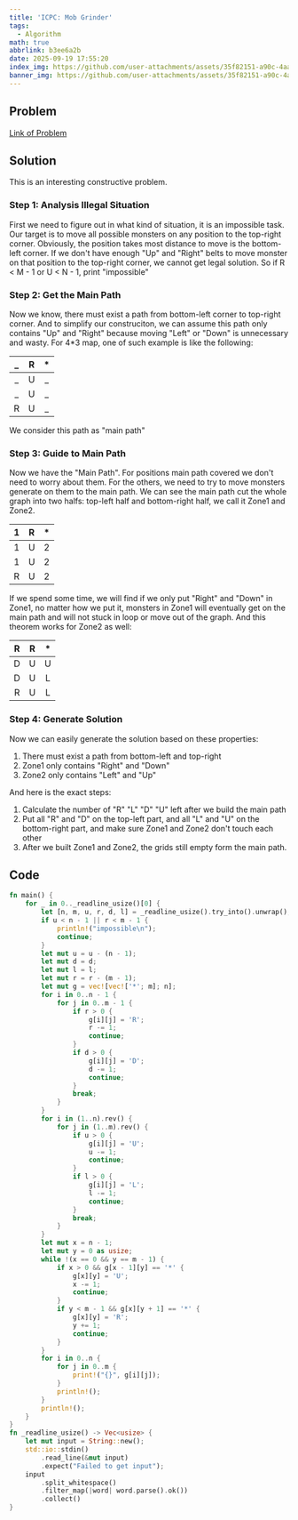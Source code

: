 ```yaml
---
title: 'ICPC: Mob Grinder'
tags:
  - Algorithm
math: true
abbrlink: b3ee6a2b
date: 2025-09-19 17:55:20
index_img: https://github.com/user-attachments/assets/35f82151-a90c-4aa0-bbdf-804383675d38
banner_img: https://github.com/user-attachments/assets/35f82151-a90c-4aa0-bbdf-804383675d38
---
```

## Problem

[Link of Problem](https://open.kattis.com/problems/mobgrinder)

## Solution

This is an interesting constructive problem.

### Step 1: Analysis Illegal Situation

First we need to figure out in what kind of situation, it is an impossible task. Our target is to move all possible monsters on any position to the top-right corner. Obviously, the position takes most distance to move is the bottom-left corner. If we don't have enough "Up" and "Right" belts to move monster on that position to the top-right corner, we cannot get legal solution. So if R < M - 1 or U < N - 1, print "impossible"

### Step 2: Get the Main Path

Now we know, there must exist a path from bottom-left corner to top-right corner. And to simplify our construciton, we can assume this path only contains "Up" and "Right" because moving "Left" or "Down" is unnecessary and wasty. For 4*3 map, one of such example is like the following:

|_|R|*|
| :----------: | :--------:| :----------: |
|_|U|_|
|_|U|_|
|R|U|_|

We consider this path as "main path"

### Step 3: Guide to Main Path

Now we have the "Main Path". For positions main path covered we don't need to worry about them. For the others, we need to try to move monsters generate on them to the main path. We can see the main path cut the whole graph into two halfs: top-left half and bottom-right half, we call it Zone1 and Zone2. 

|1|R|*|
| :----------: | :--------:| :----------: |
|1|U|2|
|1|U|2|
|R|U|2|

If we spend some time, we will find if we only put "Right" and "Down" in Zone1, no matter how we put it, monsters in Zone1 will eventually get on the main path and will not stuck in loop or move out of the graph. And this theorem works for Zone2 as well:

|R|R|*|
| :----------: | :--------:| :----------: |
|D|U|U|
|D|U|L|
|R|U|L|

### Step 4: Generate Solution

Now we can easily generate the solution based on these properties:

1. There must exist a path from bottom-left and top-right
2. Zone1 only contains "Right" and "Down"
3. Zone2 only contains "Left" and "Up"

And here is the exact steps:

1. Calculate the number of "R" "L" "D" "U" left after we build the main path
2. Put all "R" and "D" on the top-left part, and all "L" and "U" on the bottom-right part, and make sure Zone1 and Zone2 don't touch each other
3. After we built Zone1 and Zone2, the grids still empty form the main path.

## Code

```Rust
fn main() {
    for _ in 0.._readline_usize()[0] {
        let [n, m, u, r, d, l] = _readline_usize().try_into().unwrap();
        if u < n - 1 || r < m - 1 {
            println!("impossible\n");
            continue;
        }
        let mut u = u - (n - 1);
        let mut d = d;
        let mut l = l;
        let mut r = r - (m - 1);
        let mut g = vec![vec!['*'; m]; n];
        for i in 0..n - 1 {
            for j in 0..m - 1 {
                if r > 0 {
                    g[i][j] = 'R';
                    r -= 1;
                    continue;
                }
                if d > 0 {
                    g[i][j] = 'D';
                    d -= 1;
                    continue;
                }
                break;
            }
        }
        for i in (1..n).rev() {
            for j in (1..m).rev() {
                if u > 0 {
                    g[i][j] = 'U';
                    u -= 1;
                    continue;
                }
                if l > 0 {
                    g[i][j] = 'L';
                    l -= 1;
                    continue;
                }
                break;
            }
        }
        let mut x = n - 1;
        let mut y = 0 as usize;
        while !(x == 0 && y == m - 1) {
            if x > 0 && g[x - 1][y] == '*' {
                g[x][y] = 'U';
                x -= 1;
                continue;
            }
            if y < m - 1 && g[x][y + 1] == '*' {
                g[x][y] = 'R';
                y += 1;
                continue;
            }
        }
        for i in 0..n {
            for j in 0..m {
                print!("{}", g[i][j]);
            }
            println!();
        }
        println!();
    }
}
fn _readline_usize() -> Vec<usize> {
    let mut input = String::new();
    std::io::stdin()
        .read_line(&mut input)
        .expect("Failed to get input");
    input
        .split_whitespace()
        .filter_map(|word| word.parse().ok())
        .collect()
}
```